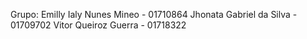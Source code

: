Grupo:
Emilly Ialy Nunes Mineo - 01710864
Jhonata Gabriel da Silva - 01709702
Vitor Queiroz Guerra - 01718322
